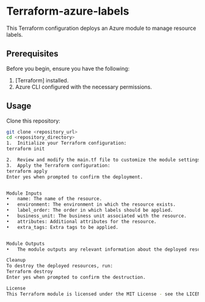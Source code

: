 # Terraform-azure-labels

This Terraform configuration deploys an Azure module to manage resource labels.

## Prerequisites

Before you begin, ensure you have the following:

1. [Terraform] installed.
2. Azure CLI configured with the necessary permissions.

## Usage

Clone this repository:

   ```bash
   git clone <repository_url>
   cd <repository_directory>
1.	Initialize your Terraform configuration:
terraform init

2.	Review and modify the main.tf file to customize the module settings.
3.	Apply the Terraform configuration:
terraform apply
Enter yes when prompted to confirm the deployment.


Module Inputs
•	name: The name of the resource.
•	environment: The environment in which the resource exists.
•	label_order: The order in which labels should be applied.
•	business_unit: The business unit associated with the resource.
•	attributes: Additional attributes for the resource.
•	extra_tags: Extra tags to be applied.


Module Outputs
•	The module outputs any relevant information about the deployed resources.

Cleanup
To destroy the deployed resources, run:
Terraform destroy 
Enter yes when prompted to confirm the destruction.

 License
 This Terraform module is licensed under the MIT License - see the LICENSE file for details.

